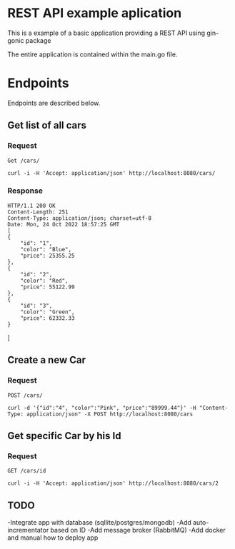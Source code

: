 # REST API example aplication
This is a example of a basic application providing a REST API using gin-gonic package

The entire application is contained within the main.go file.

# Endpoints
Endpoints are described below.

## Get list of all cars
### Request
 `Get /cars/`
 
    curl -i -H 'Accept: application/json' http://localhost:8080/cars/
 
 ### Response
 
    HTTP/1.1 200 OK
    Content-Length: 251
    Content-Type: application/json; charset=utf-8
    Date: Mon, 24 Oct 2022 18:57:25 GMT
    [
    {
        "id": "1",
        "color": "Blue",
        "price": 25355.25
    },
    {
        "id": "2",
        "color": "Red",
        "price": 55122.99
    },
    {
        "id": "3",
        "color": "Green",
        "price": 62332.33
    }
]

## Create a new Car

### Request

`POST /cars/`

    curl -d '{"id":"4", "color":"Pink", "price":"89999.44"}' -H "Content-Type: application/json" -X POST http://localhost:8080/cars
    
 ## Get specific Car by his Id
 
 ### Request
 
 `GET /cars/id`
 
    curl -i -H 'Accept: application/json' http://localhost:8080/cars/2
    
 ## TODO
  
 -Integrate app with database (sqllite/postgres/mongodb)
 -Add auto-incrementator based on ID
 -Add message broker (RabbitMQ)
 -Add docker and manual how to deploy app
